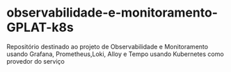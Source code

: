# observabilidade-e-monitoramento-GPLAT-k8s
Repositório destinado ao projeto de Observabilidade e Monitoramento usando Grafana, Prometheus,Loki, Alloy e Tempo usando Kubernetes como provedor do serviço
